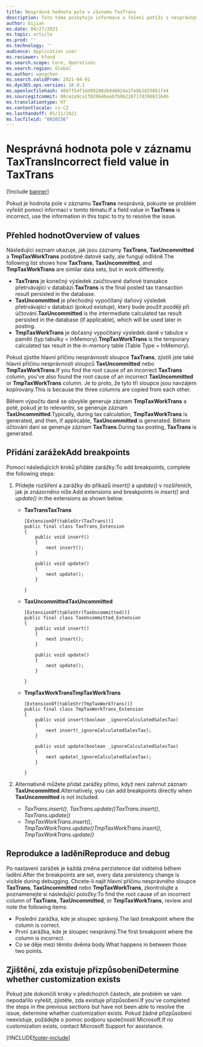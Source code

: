 ```yaml
---
title: Nesprávná hodnota pole v záznamu TaxTrans
description: Toto téma poskytuje informace o řešení potíží s nesprávnými hodnotami polí v záznamu TaxTrans.
author: bijian
ms.date: 04/27/2021
ms.topic: article
ms.prod: ''
ms.technology: ''
audience: Application user
ms.reviewer: kfend
ms.search.scope: Core, Operations
ms.search.region: Global
ms.author: wangchen
ms.search.validFrom: 2021-04-01
ms.dyn365.ops.version: 10.0.1
ms.openlocfilehash: 488ff54f1dd99208db940024a2fe8b2d25861f44
ms.sourcegitcommit: 08ce2a9ca1f02064beabfb9b228717d39882164b
ms.translationtype: HT
ms.contentlocale: cs-CZ
ms.lasthandoff: 05/11/2021
ms.locfileid: "6020156"
---
```

# <a name="incorrect-field-value-in-taxtrans"></a><span data-ttu-id="5f265-103">Nesprávná hodnota pole v záznamu TaxTrans</span><span class="sxs-lookup"><span data-stu-id="5f265-103">Incorrect field value in TaxTrans</span></span>

[!include [banner](../includes/banner.md)]

<span data-ttu-id="5f265-104">Pokud je hodnota pole v záznamu **TaxTrans** nesprávná, pokuste se problém vyřešit pomocí informací v tomto tématu.</span><span class="sxs-lookup"><span data-stu-id="5f265-104">If a field value in **TaxTrans** is incorrect, use the information in this topic to try to resolve the issue.</span></span>

## <a name="overview-of-values"></a><span data-ttu-id="5f265-105">Přehled hodnot</span><span class="sxs-lookup"><span data-stu-id="5f265-105">Overview of values</span></span>
<span data-ttu-id="5f265-106">Následující seznam ukazuje, jak jsou záznamy **TaxTrans**, **TaxUncommitted** a **TmpTaxWorkTrans** podobné datové sady, ale fungují odlišně.</span><span class="sxs-lookup"><span data-stu-id="5f265-106">The following list shows how **TaxTrans**, **TaxUncommitted**, and **TmpTaxWorkTrans** are similar data sets, but in work differently.</span></span>

  - <span data-ttu-id="5f265-107">**TaxTrans** je konečný výsledek zaúčtované daňové transakce přetrvávající v databázi.</span><span class="sxs-lookup"><span data-stu-id="5f265-107">**TaxTrans** is the final posted tax transaction result persisted in the database.</span></span>
  - <span data-ttu-id="5f265-108">**TaxUncommitted** je přechodný vypočítaný daňový výsledek přetrvávající v databázi (pokud existuje), který bude použit později při účtování.</span><span class="sxs-lookup"><span data-stu-id="5f265-108">**TaxUncommitted** is the intermediate calculated tax result persisted in the database (if applicable), which will be used later in posting.</span></span>
  - <span data-ttu-id="5f265-109">**TmpTaxWorkTrans** je dočasný vypočítaný výsledek daně v tabulce v paměti (typ tabulky = InMemory).</span><span class="sxs-lookup"><span data-stu-id="5f265-109">**TmpTaxWorkTrans** is the temporary calculated tax result in the in-memory table (Table Type = InMemory).</span></span>

<span data-ttu-id="5f265-110">Pokud zjistíte hlavní příčinu nesprávnosti sloupce **TaxTrans**, zjistili jste také hlavní příčinu nesprávnosti sloupců **TaxUncommitted** nebo **TmpTaxWorkTrans**.</span><span class="sxs-lookup"><span data-stu-id="5f265-110">If you find the root cause of an incorrect **TaxTrans** column, you've also found the root cause of an incorrect **TaxUncommitted** or **TmpTaxWorkTrans** column.</span></span> <span data-ttu-id="5f265-111">Je to proto, že tyto tři sloupce jsou navzájem kopírovány.</span><span class="sxs-lookup"><span data-stu-id="5f265-111">This is because the three columns are copied from each other.</span></span>

<span data-ttu-id="5f265-112">Během výpočtu daně se obvykle generuje záznam **TmpTaxWorkTrans** a poté, pokud je to relevantní, se generuje záznam **TaxUncommitted**.</span><span class="sxs-lookup"><span data-stu-id="5f265-112">Typically, during tax calculation, **TmpTaxWorkTrans** is generated, and then, if applicable, **TaxUncommitted** is generated.</span></span> <span data-ttu-id="5f265-113">Během účtování daní se generuje záznam **TaxTrans**.</span><span class="sxs-lookup"><span data-stu-id="5f265-113">During tax posting, **TaxTrans** is generated.</span></span>


## <a name="add-breakpoints"></a><span data-ttu-id="5f265-114">Přidání zarážek</span><span class="sxs-lookup"><span data-stu-id="5f265-114">Add breakpoints</span></span>
<span data-ttu-id="5f265-115">Pomocí následujících kroků přidáte zarážky:</span><span class="sxs-lookup"><span data-stu-id="5f265-115">To add breakpoints, complete the following steps:</span></span> 

1. <span data-ttu-id="5f265-116">Přidejte rozšíření a zarážky do příkazů *insert()* a *update()* v rozšířeních, jak je znázorněno níže.</span><span class="sxs-lookup"><span data-stu-id="5f265-116">Add extensions and breakpoints in *insert()* and *update()* in the extensions as shown below.</span></span>

     - <span data-ttu-id="5f265-117">**TaxTrans**</span><span class="sxs-lookup"><span data-stu-id="5f265-117">**TaxTrans**</span></span>

        ```x++
        [ExtensionOf(tableStr(TaxTrans))]
        public final class TaxTrans_Extension
        {
            public void insert()
            {
                next insert();
            }
        
            public void update()
            {
                next update();
            }
        
        }
        ```

     - <span data-ttu-id="5f265-118">**TaxUncommitted**</span><span class="sxs-lookup"><span data-stu-id="5f265-118">**TaxUncommitted**</span></span>

        ```x++
        [ExtensionOf(tableStr(TaxUncommitted))]
        public final class TaxUncommitted_Extension
        {
            public void insert()
            {
                next insert();
            }
        
            public void update()
            {
                next update();
            }
        
        }
        ```

     - <span data-ttu-id="5f265-119">**TmpTaxWorkTrans**</span><span class="sxs-lookup"><span data-stu-id="5f265-119">**TmpTaxWorkTrans**</span></span>

        ```x++
        [ExtensionOf(tableStr(TmpTaxWorkTrans))]
        public final class TmpTaxWorkTrans_Extension
        {
            public void insert(boolean _ignoreCalculatedSalesTax)
            {
                next insert(_ignoreCalculatedSalesTax);
            }
        
            public void update(boolean _ignoreCalculatedSalesTax)
            {
                next update(_ignoreCalculatedSalesTax);
            }
        
        }
        
        ```

2. <span data-ttu-id="5f265-120">Alternativně můžete přidat zarážky přímo, když není zahrnut záznam **TaxUncommitted**.</span><span class="sxs-lookup"><span data-stu-id="5f265-120">Alternatively, you can add breakpoints directly when **TaxUncommitted** is not included.</span></span>

     - <span data-ttu-id="5f265-121">*TaxTrans.insert()*, *TaxTrans.update()*</span><span class="sxs-lookup"><span data-stu-id="5f265-121">*TaxTrans.insert()*, *TaxTrans.update()*</span></span>
     - <span data-ttu-id="5f265-122">*TmpTaxWorkTrans.insert()*, *TmpTaxWorkTrans.update()*</span><span class="sxs-lookup"><span data-stu-id="5f265-122">*TmpTaxWorkTrans.insert()*, *TmpTaxWorkTrans.update()*</span></span>

## <a name="reproduce-and-debug"></a><span data-ttu-id="5f265-123">Reprodukce a ladění</span><span class="sxs-lookup"><span data-stu-id="5f265-123">Reproduce and debug</span></span>

<span data-ttu-id="5f265-124">Po nastavení zarážek je každá změna perzistence dat viditelná během ladění.</span><span class="sxs-lookup"><span data-stu-id="5f265-124">After the breakpoints are set, every data persistency change is visible during debugging.</span></span> <span data-ttu-id="5f265-125">Chcete-li najít hlavní příčinu nesprávného sloupce **TaxTrans**, **TaxUncommitted** nebo **TmpTaxWorkTrans**, zkontrolujte a poznamenejte si následující položky:</span><span class="sxs-lookup"><span data-stu-id="5f265-125">To find the root cause of an incorrect column of **TaxTrans**, **TaxUncommitted**, or **TmpTaxWorkTrans**, review and note the following items:</span></span>

- <span data-ttu-id="5f265-126">Poslední zarážka, kde je sloupec správný.</span><span class="sxs-lookup"><span data-stu-id="5f265-126">The last breakpoint where the column is correct.</span></span>
- <span data-ttu-id="5f265-127">První zarážka, kde je sloupec nesprávný.</span><span class="sxs-lookup"><span data-stu-id="5f265-127">The first breakpoint where the column is incorrect.</span></span>
- <span data-ttu-id="5f265-128">Co se děje mezi těmito dvěma body.</span><span class="sxs-lookup"><span data-stu-id="5f265-128">What happens in between those two points.</span></span>

## <a name="determine-whether-customization-exists"></a><span data-ttu-id="5f265-129">Zjištění, zda existuje přizpůsobení</span><span class="sxs-lookup"><span data-stu-id="5f265-129">Determine whether customization exists</span></span>
<span data-ttu-id="5f265-130">Pokud jste dokončili kroky v předchozích částech, ale problém se vám nepodařilo vyřešit, zjistěte, zda existuje přizpůsobení.</span><span class="sxs-lookup"><span data-stu-id="5f265-130">If you've completed the steps in the previous sections but have not been able to resolve the issue, determine whether customization exists.</span></span> <span data-ttu-id="5f265-131">Pokud žádné přizpůsobení neexistuje, požádejte o pomoc podporu společnosti Microsoft.</span><span class="sxs-lookup"><span data-stu-id="5f265-131">If no customization exists, contact Microsoft Support for assistance.</span></span>

[!INCLUDE[footer-include](../../includes/footer-banner.md)]


